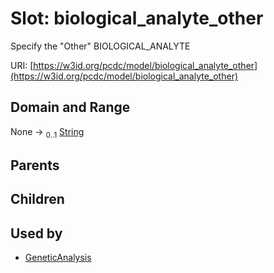 
# Slot: biological_analyte_other


Specify the "Other" BIOLOGICAL_ANALYTE

URI: [https://w3id.org/pcdc/model/biological_analyte_other](https://w3id.org/pcdc/model/biological_analyte_other)


## Domain and Range

None &#8594;  <sub>0..1</sub> [String](types/String.md)

## Parents


## Children


## Used by

 * [GeneticAnalysis](GeneticAnalysis.md)
